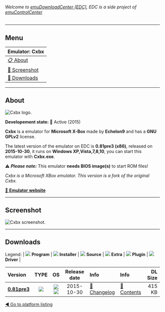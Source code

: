 ###### Welcome to [emuDownloadCenter (EDC)](https://github.com/PhoenixInteractiveNL/emuDownloadCenter/wiki/), EDC is a side project of [emuControlCenter](https://github.com/PhoenixInteractiveNL/emuControlCenter/wiki/)
***
## Menu
| **Emulator: Cxbx** |
|:---------|
| [:clipboard: About](#about) |
| [:sunrise: Screenshot](#screen) |
| [:floppy_disk: Downloads](#downloads) |
***
## About
![](https://github.com/PhoenixInteractiveNL/emuDownloadCenter/wiki/images_emulator/cxbx_logo_200.jpg "Cxbx logo.")

**Developement state:** :large_blue_circle: Active (2015)

**Cxbx** is a emulator for **Microsoft X-Box** made by **Echelon9** and has a **GNU GPLv2** license.

The latest version of the emulator on EDC is **0.81pre3 (x86)**, released on **2015-10-30**, it runs on **Windows XP,Vista,7,8,10**, you can start this emulator with **Cxbx.exe**.

:warning: _**Please note:**_ This emulator **needs BIOS image(s)** to start ROM files!

_Cxbx is a Microsoft XBox emulator. This version is a fork of the original Cxbx._

[:link: **Emulator website**](https://github.com/Echelon9/cxbx-shogun)
***
## Screenshot
![](https://raw.githubusercontent.com/PhoenixInteractiveNL/emuDownloadCenter/master/hooks/cxbx/emulator_screen_01.jpg "Cxbx screenshot.")
***
## Downloads
Legend:
| ![](https://raw.githubusercontent.com/wiki/PhoenixInteractiveNL/emuDownloadCenter/images_misc/icon_program_24.png) **Program** | 
![](https://raw.githubusercontent.com/wiki/PhoenixInteractiveNL/emuDownloadCenter/images_misc/icon_installer_24.png) **Installer** | 
![](https://raw.githubusercontent.com/wiki/PhoenixInteractiveNL/emuDownloadCenter/images_misc/icon_source_code_24.png) **Source** | 
![](https://raw.githubusercontent.com/wiki/PhoenixInteractiveNL/emuDownloadCenter/images_misc/icon_extra_24.png) **Extra** | 
![](https://raw.githubusercontent.com/wiki/PhoenixInteractiveNL/emuDownloadCenter/images_misc/icon_plugin_24.png) **Plugin** | 
![](https://raw.githubusercontent.com/wiki/PhoenixInteractiveNL/emuDownloadCenter/images_misc/icon_driver_24.png) **Driver** | 


| Version  | TYPE | OS | Release date  | Info       | Info       | DL Size    |
|:---------|:----:|:--:|:-------------:|:-----------|:-----------|-----------:|
| [**0.81pre3**](https://github.com/PhoenixInteractiveNL/edc-repo0006/raw/master/cxbx/0.81pre3.7z) | ![](https://raw.githubusercontent.com/wiki/PhoenixInteractiveNL/emuDownloadCenter/images_misc/icon_program_24.png) | ![](https://raw.githubusercontent.com/wiki/PhoenixInteractiveNL/emuDownloadCenter/images_misc/logo_windows_24.png)![](https://raw.githubusercontent.com/wiki/PhoenixInteractiveNL/emuDownloadCenter/images_misc/icon_32-bit_24.png) | 2015-10-30 | [:page_facing_up: Changelog](https://github.com/PhoenixInteractiveNL/edc-repo0006/blob/master/cxbx/0.81pre3_changelog.txt) | [:mag_right: Contents](https://github.com/PhoenixInteractiveNL/edc-repo0006/blob/master/cxbx/0.81pre3_contents.txt) | 415 KB |

[:arrow_backward: Go to platform listing](https://github.com/PhoenixInteractiveNL/emuDownloadCenter/wiki/EDC-Platform-List)
